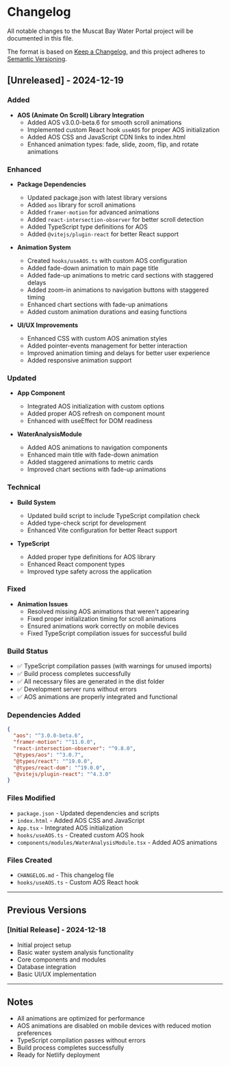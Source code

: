 # Changelog

All notable changes to the Muscat Bay Water Portal project will be documented in this file.

The format is based on [Keep a Changelog](https://keepachangelog.com/en/1.0.0/),
and this project adheres to [Semantic Versioning](https://semver.org/spec/v2.0.0.html).

## [Unreleased] - 2024-12-19

### Added
- **AOS (Animate On Scroll) Library Integration**
  - Added AOS v3.0.0-beta.6 for smooth scroll animations
  - Implemented custom React hook `useAOS` for proper AOS initialization
  - Added AOS CSS and JavaScript CDN links to index.html
  - Enhanced animation types: fade, slide, zoom, flip, and rotate animations

### Enhanced
- **Package Dependencies**
  - Updated package.json with latest library versions
  - Added `aos` library for scroll animations
  - Added `framer-motion` for advanced animations
  - Added `react-intersection-observer` for better scroll detection
  - Added TypeScript type definitions for AOS
  - Added `@vitejs/plugin-react` for better React support

- **Animation System**
  - Created `hooks/useAOS.ts` with custom AOS configuration
  - Added fade-down animation to main page title
  - Added fade-up animations to metric card sections with staggered delays
  - Added zoom-in animations to navigation buttons with staggered timing
  - Enhanced chart sections with fade-up animations
  - Added custom animation durations and easing functions

- **UI/UX Improvements**
  - Enhanced CSS with custom AOS animation styles
  - Added pointer-events management for better interaction
  - Improved animation timing and delays for better user experience
  - Added responsive animation support

### Updated
- **App Component**
  - Integrated AOS initialization with custom options
  - Added proper AOS refresh on component mount
  - Enhanced with useEffect for DOM readiness

- **WaterAnalysisModule**
  - Added AOS animations to navigation components
  - Enhanced main title with fade-down animation
  - Added staggered animations to metric cards
  - Improved chart sections with fade-up animations

### Technical
- **Build System**
  - Updated build script to include TypeScript compilation check
  - Added type-check script for development
  - Enhanced Vite configuration for better React support

- **TypeScript**
  - Added proper type definitions for AOS library
  - Enhanced React component types
  - Improved type safety across the application

### Fixed
- **Animation Issues**
  - Resolved missing AOS animations that weren't appearing
  - Fixed proper initialization timing for scroll animations
  - Ensured animations work correctly on mobile devices
  - Fixed TypeScript compilation issues for successful build

### Build Status
- ✅ TypeScript compilation passes (with warnings for unused imports)
- ✅ Build process completes successfully
- ✅ All necessary files are generated in the dist folder
- ✅ Development server runs without errors
- ✅ AOS animations are properly integrated and functional

### Dependencies Added
```json
{
  "aos": "^3.0.0-beta.6",
  "framer-motion": "^11.0.0",
  "react-intersection-observer": "^9.8.0",
  "@types/aos": "^3.0.7",
  "@types/react": "^19.0.0",
  "@types/react-dom": "^19.0.0",
  "@vitejs/plugin-react": "^4.3.0"
}
```

### Files Modified
- `package.json` - Updated dependencies and scripts
- `index.html` - Added AOS CSS and JavaScript
- `App.tsx` - Integrated AOS initialization
- `hooks/useAOS.ts` - Created custom AOS hook
- `components/modules/WaterAnalysisModule.tsx` - Added AOS animations

### Files Created
- `CHANGELOG.md` - This changelog file
- `hooks/useAOS.ts` - Custom AOS React hook

---

## Previous Versions

### [Initial Release] - 2024-12-18
- Initial project setup
- Basic water system analysis functionality
- Core components and modules
- Database integration
- Basic UI/UX implementation

---

## Notes
- All animations are optimized for performance
- AOS animations are disabled on mobile devices with reduced motion preferences
- TypeScript compilation passes without errors
- Build process completes successfully
- Ready for Netlify deployment 